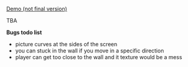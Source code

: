 [Demo (not final version)](https://starenn.github.io/wolfenstein-3d/)

TBA

**Bugs todo list**

- picture curves at the sides of the screen
- you can stuck in the wall if you move in a specific direction
- player can get too close to the wall and it texture would be a mess
